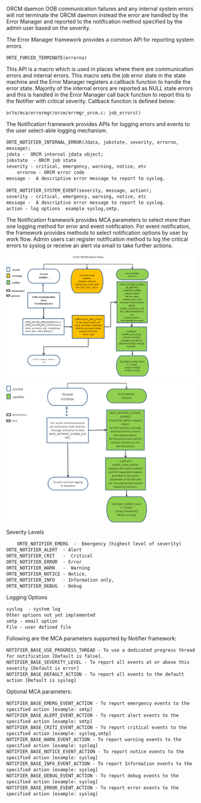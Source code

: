ORCM daemon OOB communication failures and any internal system errors will not terminate the ORCM daemon instead the error are handled by the Error Manager and reported to the notification method specified by the admin user based on the severity.

The Error Manager framework provides a common API for reporting system errors.

	ORTE_FORCED_TERMINATE(errorno)

This API is a macro which is used in places where there are communication errors and internal errors. This macro sets the job error state in the state machine and the Error Manager registers a callback function to handle the error state.
Majority of the internal errors are reported as NULL state errors and this is handled in the Error Manager call back function to report this to the Notifier with critical severity.
Callback function is defined below:

	orte/mca/errormgr/orcm/errmgr_orcm.c: job_errors() 

The Notification framework provides APIs for logging errors and events to the user select-able logging mechanism.

	ORTE_NOTIFIER_INTERNAL_ERROR(Jdata, jobstate, severity, errorno, message); 
	jdata -  ORCM internal jdata object;
	jobstate  - ORCM job state
	severity - critical, emergency, warning, notice, etc
        errorno - ORCM error code
	message -  A descriptive error message to report to syslog.

	ORTE_NOTIFIER_SYSTEM_EVENT(severity, message, action);
	severity - critical, emergency, warning, notice, etc
	message -  A descriptive error message to report to syslog.
	action - log options  example syslog,smtp.

The Notification framework provides MCA parameters to select more than one logging method for error and event notification.
For event notification, the framework provides methods to select notification options by user by work flow.
Admin users can register notification method to log the critical errors to syslog or receive an alert via email to take further actions.

![Error Notification Flow](1-ORCM/Error_Notification_Flow.png)

![Event Notification Flow](1-ORCM/Event_Notification_Flow.png)


Severity Levels

        ORTE_NOTIFIER_EMERG  -  Emergency (highest level of severity)
 	ORTE_NOTIFIER_ALERT  - Alert 	
 	ORTE_NOTIFIER_CRIT   -  Critical
 	ORTE_NOTIFIER_ERROR  - Error 
 	ORTE_NOTIFIER_WARN   -  Warning 
 	ORTE_NOTIFIER_NOTICE - Notice,
 	ORTE_NOTIFIER_INFO   - Information only,
	ORTE_NOTIFIER_DEBUG  - Debug

Logging Options

	syslog  - system log
	Other options not yet implemented
	smtp - email option
	File - user defined file

Following are the MCA parameters supported by Notifier framework:

	NOTIFIER_BASE_USE_PROGRESS_THREAD - To use a dedicated progress thread for notification [Default is false].
	NOTIFIER_BASE_SEVERITY_LEVEL - To report all events at or above this severity [Default is error]
	NOTIFIER_BASE_DEFAULT_ACTION - To report all events to the default action [Default is syslog]

Optional MCA parameters:

	NOTIFIER_BASE_EMERG_EVENT_ACTION - To report emergency events to the specified action [example: smtp]
	NOTIFIER_BASE_ALERT_EVENT_ACTION - To report alert events to the specified action [example: smtp]
	NOTIFIER_BASE_CRITI_EVENT_ACTION - To report critical events to the specified action [example: syslog,smtp]
	NOTIFIER_BASE_WARN_EVENT_ACTION - To report warning events to the specified action [example: syslog]
	NOTIFIER_BASE_NOTICE_EVENT_ACTION - To report notice events to the specified action [example: syslog]
	NOTIFIER_BASE_INFO_EVENT_ACTION - To report Information events to the specified action [example: syslog]
	NOTIFIER_BASE_DEBUG_EVENT_ACTION - To report debug events to the specified action [example: syslog]
	NOTIFIER_BASE_ERROR_EVENT_ACTION - To report error events to the specified action [example: syslog]